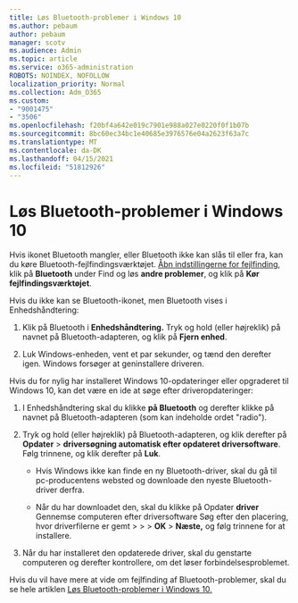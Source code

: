 ```yaml
---
title: Løs Bluetooth-problemer i Windows 10
ms.author: pebaum
author: pebaum
manager: scotv
ms.audience: Admin
ms.topic: article
ms.service: o365-administration
ROBOTS: NOINDEX, NOFOLLOW
localization_priority: Normal
ms.collection: Adm_O365
ms.custom:
- "9001475"
- "3506"
ms.openlocfilehash: f20bf4a642e019c7901e988a027e0220f0f1b07b
ms.sourcegitcommit: 8bc60ec34bc1e40685e3976576e04a2623f63a7c
ms.translationtype: MT
ms.contentlocale: da-DK
ms.lasthandoff: 04/15/2021
ms.locfileid: "51812926"
---
```

# <a name="fix-bluetooth-problems-in-windows-10"></a>Løs Bluetooth-problemer i Windows 10

Hvis ikonet Bluetooth mangler, eller Bluetooth ikke kan slås til eller fra, kan du køre Bluetooth-fejlfindingsværktøjet. [Åbn indstillingerne for fejlfinding](ms-settings:troubleshoot), klik på **Bluetooth** under Find og løs **andre problemer**, og klik på **Kør fejlfindingsværktøjet**.

Hvis du ikke kan se Bluetooth-ikonet, men Bluetooth vises i Enhedshåndtering:

1. Klik på Bluetooth i **Enhedshåndtering.** Tryk og hold (eller højreklik) på navnet på Bluetooth-adapteren, og klik på **Fjern enhed**.

2. Luk Windows-enheden, vent et par sekunder, og tænd den derefter igen. Windows forsøger at geninstallere driveren.

Hvis du for nylig har installeret Windows 10-opdateringer eller opgraderet til Windows 10, kan det være en ide at søge efter driveropdateringer:

1. I Enhedshåndtering skal du klikke **på Bluetooth** og derefter klikke på navnet på Bluetooth-adapteren (som kan indeholde ordet "radio").

2. Tryk og hold (eller højreklik) på Bluetooth-adapteren, og klik derefter på **Opdater**  >  **driversøgning automatisk efter opdateret driversoftware**. Følg trinnene, og klik derefter på **Luk**.

      - Hvis Windows ikke kan finde en ny Bluetooth-driver, skal du gå til pc-producentens websted og downloade den nyeste Bluetooth-driver derfra.

    - Når du har downloadet den, skal du klikke på Opdater **driver** Gennemse computeren efter driversoftware Søg efter den placering, hvor driverfilerne er gemt >  >    >   **OK**  >  **Næste,** og følg trinnene for at installere.

3. Når du har installeret den opdaterede driver, skal du genstarte computeren og derefter kontrollere, om det løser forbindelsesproblemet.

Hvis du vil have mere at vide om fejlfinding af Bluetooth-problemer, skal du se hele artiklen [Løs Bluetooth-problemer i Windows 10.](https://support.microsoft.com/help/14169/windows-10-fix-bluetooth-problems)
